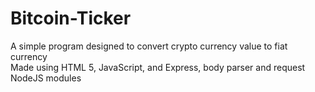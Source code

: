 # Bitcoin-Ticker 
A simple program designed to convert crypto currency value to fiat currency \
Made using HTML 5, JavaScript, and Express, body parser and request NodeJS modules
